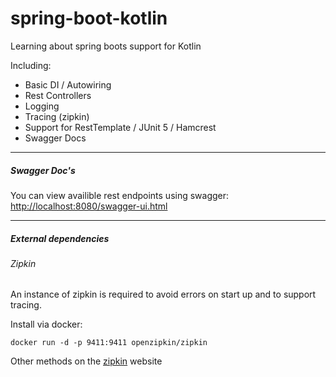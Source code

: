 # spring-boot-kotlin

Learning about spring boots support for Kotlin 

Including:
- Basic DI / Autowiring
- Rest Controllers
- Logging
- Tracing (zipkin)
- Support for RestTemplate / JUnit 5 / Hamcrest
- Swagger Docs


---

#####  Swagger Doc's

You can view availible rest endpoints using swagger:
[http://localhost:8080/swagger-ui.html](http://localhost:8080/swagger-ui.html)

--- 

##### External dependencies
###### Zipkin
An instance of zipkin is required to avoid errors on start up and to
support tracing.

Install via docker:

`docker run -d -p 9411:9411 openzipkin/zipkin`

Other methods on the [zipkin](https://zipkin.io/pages/quickstart) website
